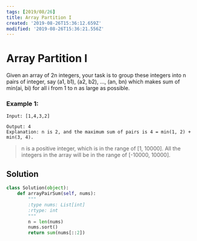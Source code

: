 ```yaml
---
tags: [2019/08/26]
title: Array Partition I
created: '2019-08-26T15:36:12.659Z'
modified: '2019-08-26T15:36:21.556Z'
---
```


# Array Partition I

Given an array of 2n integers, your task is to group these integers into n pairs of integer, say (a1, b1), (a2, b2), ..., (an, bn) which makes sum of min(ai, bi) for all i from 1 to n as large as possible.

### Example 1:

```
Input: [1,4,3,2]

Output: 4
Explanation: n is 2, and the maximum sum of pairs is 4 = min(1, 2) + min(3, 4).
```

> n is a positive integer, which is in the range of [1, 10000].
> All the integers in the array will be in the range of [-10000, 10000].

## Solution

```python
class Solution(object):
    def arrayPairSum(self, nums):
        """
        :type nums: List[int]
        :rtype: int
        """
        n = len(nums)
        nums.sort()
        return sum(nums[::2])
```
